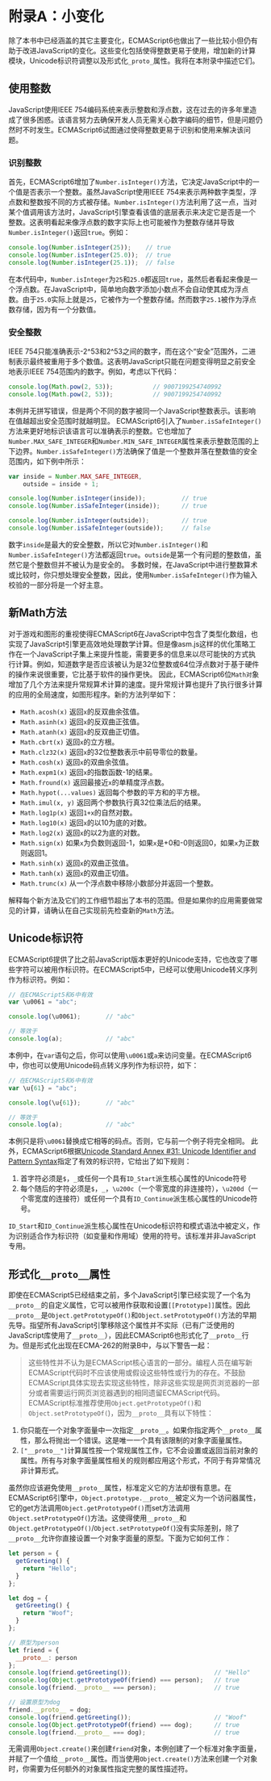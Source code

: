 # 附录A：小变化
除了本书中已经涵盖的其它主要变化，ECMAScript6也做出了一些比较小但仍有助于改进JavaScript的变化。这些变化包括使得整数更易于使用，增加新的计算模块，Unicode标识符调整以及形式化`_proto_`属性。我将在本附录中描述它们。
## 使用整数
JavaScript使用IEEE 754编码系统来表示整数和浮点数，这在过去的许多年里造成了很多困惑。该语言努力去确保开发人员无需关心数字编码的细节，但是问题仍然时不时发生。ECMAScript6试图通过使得整数更易于识别和使用来解决该问题。
### 识别整数
首先，ECMAScript6增加了`Number.isInteger()`方法，它决定JavaScript中的一个值是否表示一个整数。虽然JavaScript使用IEEE 754来表示两种数字类型，浮点数和整数按不同的方式被存储。`Number.isInteger()`方法利用了这一点，当对某个值调用该方法时，JavaScript引擎查看该值的底层表示来决定它是否是一个整数。这表明看起来像浮点数的数字实际上也可能被作为整数存储并导致`Number.isInteger()`返回`true`。例如：
```js
console.log(Number.isInteger(25));    // true
console.log(Number.isInteger(25.0));  // true
console.log(Number.isInteger(25.1));  // false
```
在本代码中，`Number.isInteger`为`25`和`25.0`都返回`true`，虽然后者看起来像是一个浮点数。在JavaScript中，简单地向数字添加小数点不会自动使其成为浮点数。由于`25.0`实际上就是`25`，它被作为一个整数存储。然而数字`25.1`被作为浮点数存储，因为有一个分数值。
### 安全整数
IEEE 754只能准确表示-2^53和2^53之间的数字，而在这个“安全”范围外，二进制表示最终被重用于多个数值。这表明JavaScript只能在问题变得明显之前安全地表示IEEE 754范围内的数字。例如，考虑以下代码：
```js
console.log(Math.pow(2, 53));           // 9007199254740992
console.log(Math.pow(2, 53));           // 9007199254740992
```
本例并无拼写错误，但是两个不同的数字被同一个JavaScript整数表示。该影响在值越超出安全范围时就越明显。
ECMAScript6引入了`Number.isSafeInteger()`方法来更好地标识该语言可以准确表示的整数。它也增加了`Number.MAX_SAFE_INTEGER`和`Number.MIN_SAFE_INTEGER`属性来表示整数范围的上下边界。`Number.isSafeInteger()`方法确保了值是一个整数并落在整数值的安全范围内，如下例中所示：
```js
var inside = Number.MAX_SAFE_INTEGER,
    outside = inside + 1;

console.log(Number.isInteger(inside));          // true
console.log(Number.isSafeInteger(inside));      // true

console.log(Number.isInteger(outside));         // true
console.log(Number.isSafeInteger(outside));     // false
```
数字`inside`是最大的安全整数，所以它对`Number.isInteger()`和`Number.isSafeInteger()`方法都返回`true`。`outside`是第一个有问题的整数值，虽然它是个整数但并不被认为是安全的。
多数时候，在JavaScript中进行整数算术或比较时，你只想处理安全整数，因此，使用`Number.isSafeInteger()`作为输入校验的一部分将是一个好主意。
## 新Math方法
对于游戏和图形的重视使得ECMAScript6在JavaScript中包含了类型化数组，也实现了JavaScript引擎更高效地处理数学计算。但是像asm.js这样的优化策略工作在一个JavaScript子集上来提升性能，需要更多的信息来以尽可能快的方式执行计算。例如，知道数字是否应该被认为是32位整数或64位浮点数对于基于硬件的操作来说很重要，它比基于软件的操作更快。
因此，ECMAScript6位`Math对`象增加了几个方法来提升常规算术计算的速度。提升常规计算也提升了执行很多计算的应用的全局速度，如图形程序。新的方法列举如下：
* `Math.acosh(x)` 返回`x`的反双曲余弦值。
* `Math.asinh(x)` 返回`x`的反双曲正弦值。
* `Math.atanh(x)` 返回`x`的反双曲正切值。
* `Math.cbrt(x)` 返回`x`的立方根。
* `Math.clz32(x)` 返回`x`的32位整数表示中前导零位的数量。
* `Math.cosh(x)` 返回`x`的双曲余弦值。
* `Math.expm1(x)` 返回`x`的指数函数-1的结果。
* `Math.fround(x)` 返回最接近`x`的单精度浮点数。
* `Math.hypot(...values)` 返回每个参数的平方和的平方根。
* `Math.imul(x, y)` 返回两个参数执行真32位乘法后的结果。
* `Math.log1p(x)` 返回`1+x`的自然对数。
* `Math.log10(x)` 返回`x`的以10为底的对数。
* `Math.log2(x)` 返回`x`的以2为底的对数。
* `Math.sign(x)` 如果`x`为负数则返回-1，如果`x`是+0和-0则返回0，如果`x`为正数则返回1。
* `Math.sinh(x)` 返回`x`的双曲正弦值。
* `Math.tanh(x)` 返回`x`的双曲正切值。
* `Math.trunc(x)` 从一个浮点数中移除小数部分并返回一个整数。

解释每个新方法及它们的工作细节超出了本书的范围。但是如果你的应用需要做常见的计算，请确认在自己实现前先检查新的`Math`方法。
## Unicode标识符
ECMAScript6提供了比之前JavaScript版本更好的Unicode支持，它也改变了哪些字符可以被用作标识符。在ECMAScript5中，已经可以使用Unicode转义序列作为标识符。例如：
```js
// 在ECMAScript5和6中有效
var \u0061 = "abc";

console.log(\u0061);       // "abc"

// 等效于
console.log(a);            // "abc"
```
本例中，在`var`语句之后，你可以使用`\u0061`或`a`来访问变量。在ECMAScript6中，你也可以使用Unicode码点转义序列作为标识符，如下：
```js
// 在ECMAScript5和6中有效
var \u{61} = "abc";

console.log(\u{61});       // "abc"

// 等效于
console.log(a);            // "abc"
```
本例只是将`\u0061`替换成它相等的码点。否则，它与前一个例子将完全相同。
此外，ECMAScript6根据[Unicode Standard Annex #31: Unicode Identifier and Pattern Syntax](http://unicode.org/reports/tr31/)指定了有效的标识符，它给出了如下规则：
1. 首字符必须是`$`，`_`或任何一个具有`ID_Start`派生核心属性的Unicode符号
2. 每个随后的字符必须是`$`，`_`，`\u200c`（一个零宽度的非连接符），`\u200d`（一个零宽度的连接符）或任何一个具有`ID_Continue`派生核心属性的Unicode符号。

`ID_Start`和`ID_Continue`派生核心属性在Unicode标识符和模式语法中被定义，作为识别适合作为标识符（如变量和作用域）使用的符号。该标准并非JavaScript专用。
## 形式化`__proto__`属性
即使在ECMAScript5已经结束之前，多个JavaScript引擎已经实现了一个名为`__proto__`的自定义属性，它可以被用作获取和设置`[[Prototype]]`属性。因此`__proto__`是`Object.getPrototypeOf()`和`Object.setPrototypeOf()`方法的早期先导。指望所有JavaScript引擎移除这个属性并不实际（已有广泛使用的JavaScript库使用了`__proto__`），因此ECMAScript6也形式化了`__proto__`行为。但是形式化出现在ECMA-262的附录B中，与以下警告一起：
> 这些特性并不认为是ECMAScript核心语言的一部分。编程人员在编写新ECMAScript代码时不应该使用或假设这些特性或行为的存在。不鼓励ECMAScript具体实现去实现这些特性，除非这些实现是网页浏览器的一部分或者需要运行网页浏览器遇到的相同遗留ECMAScript代码。
ECMAScript标准推荐使用`Object.getPrototypeOf()`和`Object.setPrototypeOf(`)，因为`__proto__`具有以下特性：
1. 你只能在一个对象字面量中一次指定`__proto__`。如果你指定两个`__proto__`属性，那么将抛出一个错误。这是唯一一个具有该限制的对象字面量属性。
2. `["__proto__"]`计算属性按一个常规属性工作，它不会设置或返回当前对象的属性。所有与对象字面量属性相关的规则都应用这个形式，不同于有异常情况非计算形式。

虽然你应该避免使用`__proto__`属性，标准定义它的方法却很有意思。在ECMAScript6引擎中，`Object.prototype.__proto__`被定义为一个访问器属性，它的get方法调用`Object.getPrototypeOf()`而set方法调用`Object.setPrototypeOf(`)方法。这使得使用`__proto__`和`Object.getPrototypeOf()`/`Object.setPrototypeOf(`)没有实际差别，除了`__proto__`允许你直接设置一个对象字面量的原型。下面为它如何工作：
```js
let person = {
  getGreeting() {
    return "Hello";
  }
};

let dog = {
  getGreeting() {
    return "Woof";
  }
};

// 原型为person
let friend = {
  __proto__: person
};
console.log(friend.getGreeting());                       // "Hello"
console.log(Object.getPrototypeOf(friend) === person);   // true
console.log(friend.__proto__ === person);                // true

// 设置原型为dog
friend.__proto__ = dog;
console.log(friend.getGreeting());                       // "Woof"
console.log(Object.getPrototypeOf(friend) === dog);      // true
console.log(friend.__proto__ === dog);                   // true
```
无需调用`Object.create()`来创建`friend`对象，本例创建了一个标准对象字面量，并赋了一个值给`__proto__`属性。而当使用`Object.create()`方法来创建一个对象时，你需要为任何额外的对象属性指定完整的属性描述符。